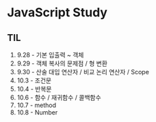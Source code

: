 # JavaScript Study

## TIL
1. 9.28 - 기본 입출력 ~ 객체
2. 9.29 - 객체 복사의 문제점 / 형 변환
3. 9.30 - 산술 대입 연산자 / 비교 논리 연산자 / Scope
4. 10.3 - 조건문
5. 10.4 - 반복문
6. 10.6 - 함수 / 재귀함수 / 콜백함수
7. 10.7 - method
8. 10.8 - Number